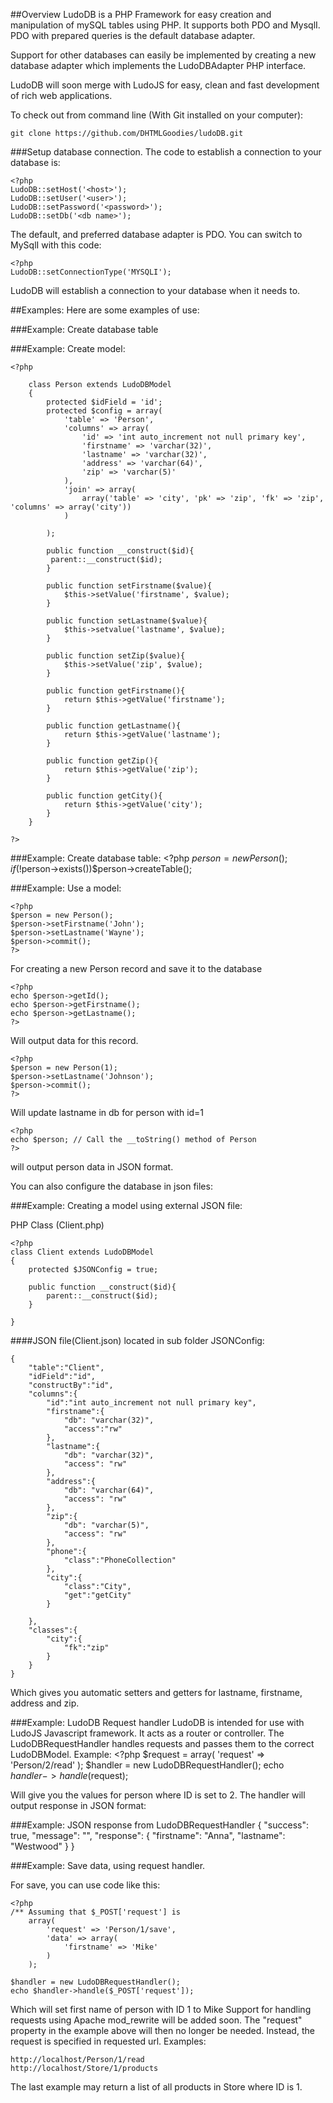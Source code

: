 ##Overview
LudoDB is a PHP Framework for easy creation and manipulation of mySQL tables using PHP. It supports both
PDO and MysqlI. PDO with prepared queries is the default database adapter.

Support for other databases can easily be implemented by creating a new database adapter which implements
the LudoDBAdapter PHP interface.

LudoDB will soon merge with LudoJS for easy, clean and fast development of rich web applications.

To check out from command line (With Git installed on your computer):

	git clone https://github.com/DHTMLGoodies/ludoDB.git

###Setup database connection.
The code to establish a connection to your database is:

	<?php
	LudoDB::setHost('<host>');
	LudoDB::setUser('<user>');
	LudoDB::setPassword('<password>');
	LudoDB::setDb('<db name>');

The default, and preferred database adapter is PDO. You can switch to MySqlI with this code:

	<?php
	LudoDB::setConnectionType('MYSQLI');

LudoDB will establish a connection to your database when it needs to.

##Examples:
Here are some examples of use:

###Example: Create database table

###Example: Create model:

	<?php

		class Person extends LudoDBModel
		{
			protected $idField = 'id';
			protected $config = array(
				'table' => 'Person',
				'columns' => array(
					'id' => 'int auto_increment not null primary key',
					'firstname' => 'varchar(32)',
					'lastname' => 'varchar(32)',
					'address' => 'varchar(64)',
					'zip' => 'varchar(5)'
				),
				'join' => array(
					array('table' => 'city', 'pk' => 'zip', 'fk' => 'zip', 'columns' => array('city'))
				)

			);

			public function __construct($id){
			 parent::__construct($id);
			}

			public function setFirstname($value){
				$this->setValue('firstname', $value);
			}

			public function setLastname($value){
				$this->setvalue('lastname', $value);
			}

			public function setZip($value){
				$this->setValue('zip', $value);
			}

			public function getFirstname(){
				return $this->getValue('firstname');
			}

			public function getLastname(){
				return $this->getValue('lastname');
			}

			public function getZip(){
				return $this->getValue('zip');
			}

			public function getCity(){
				return $this->getValue('city');
			}
		}

	?>
###Example: Create database table:
	<?php
	$person = new Person();
	if(!$person->exists())$person->createTable();

###Example: Use a model:

	<?php
	$person = new Person();
	$person->setFirstname('John');
	$person->setLastname('Wayne');
	$person->commit();
	?>

For creating a new Person record and save it to the database

	<?php
	echo $person->getId();
	echo $person->getFirstname();
	echo $person->getLastname();
	?>

Will output data for this record.

	<?php
	$person = new Person(1);
	$person->setLastname('Johnson');
	$person->commit();
	?>

Will update lastname in db for person with id=1

	<?php
	echo $person; // Call the __toString() method of Person
	?>

will output person data in JSON format.

You can also configure the database in json files:

###Example: Creating a model using external JSON file:

PHP Class (Client.php)

	<?php
	class Client extends LudoDBModel
	{
		protected $JSONConfig = true;

		public function __construct($id){
		 	parent::__construct($id);
		}

	}

####JSON file(Client.json) located in sub folder JSONConfig:

	{
		"table":"Client",
		"idField":"id",
		"constructBy":"id",
		"columns":{
			"id":"int auto_increment not null primary key",
			"firstname":{
				"db": "varchar(32)",
				"access":"rw"
			},
			"lastname":{
				"db": "varchar(32)",
				"access": "rw"
			},
			"address":{
				"db": "varchar(64)",
				"access": "rw"
			},
			"zip":{
				"db": "varchar(5)",
				"access": "rw"
			},
			"phone":{
				"class":"PhoneCollection"
			},
			"city":{
				"class":"City",
				"get":"getCity"
			}

		},
		"classes":{
			"city":{
				"fk":"zip"
			}
		}
	}

Which gives you automatic setters and getters for lastname, firstname, address and zip.

###Example: LudoDB Request handler
LudoDB is intended for use with LudoJS Javascript framework. It acts as a router or controller.
The LudoDBRequestHandler handles requests and passes them to the correct LudoDBModel. Example:
	<?php
	$request = array(
		'request' => 'Person/2/read'
	);
	$handler = new LudoDBRequestHandler();
	echo $handler->handle($request);

Will give you the values for person where ID is set to 2. The handler will output response in JSON format:

###Example: JSON response from LudoDBRequestHandler
	{
		"success": true,
		"message": "",
		"response": {
			"firstname": "Anna",
			"lastname": "Westwood"
		}
	}

###Example: Save data, using request handler.

For save, you can use code like this:

	<?php
	/** Assuming that $_POST['request'] is
		array(
			'request' => 'Person/1/save',
			'data' => array(
				'firstname' => 'Mike'
			)
		);

	$handler = new LudoDBRequestHandler();
	echo $handler->handle($_POST['request']);

Which will set first name of person with ID 1 to Mike
Support for handling requests using Apache mod_rewrite will be added soon. The "request" property in the example
above will then no longer be needed. Instead, the request is specified in requested url. Examples:

	http://localhost/Person/1/read
	http://localhost/Store/1/products

The last example may return a list of all products in Store where ID is 1.


